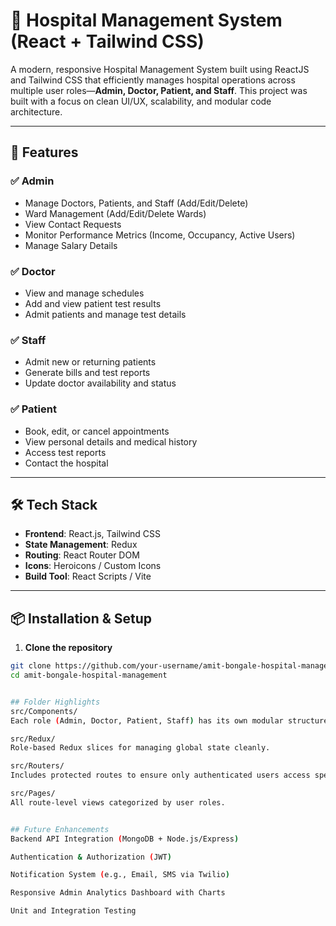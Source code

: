 # 🏥 Hospital Management System (React + Tailwind CSS)

A modern, responsive Hospital Management System built using ReactJS and Tailwind CSS that efficiently manages hospital operations across multiple user roles—**Admin, Doctor, Patient, and Staff**. This project was built with a focus on clean UI/UX, scalability, and modular code architecture.

---

## 🚀 Features

### ✅ Admin
- Manage Doctors, Patients, and Staff (Add/Edit/Delete)
- Ward Management (Add/Edit/Delete Wards)
- View Contact Requests
- Monitor Performance Metrics (Income, Occupancy, Active Users)
- Manage Salary Details

### ✅ Doctor
- View and manage schedules
- Add and view patient test results
- Admit patients and manage test details

### ✅ Staff
- Admit new or returning patients
- Generate bills and test reports
- Update doctor availability and status

### ✅ Patient
- Book, edit, or cancel appointments
- View personal details and medical history
- Access test reports
- Contact the hospital

---

## 🛠️ Tech Stack

- **Frontend**: React.js, Tailwind CSS
- **State Management**: Redux
- **Routing**: React Router DOM
- **Icons**: Heroicons / Custom Icons
- **Build Tool**: React Scripts / Vite

---

## 📦 Installation & Setup

1. **Clone the repository**

```bash
git clone https://github.com/your-username/amit-bongale-hospital-management.git
cd amit-bongale-hospital-management


## Folder Highlights
src/Components/
Each role (Admin, Doctor, Patient, Staff) has its own modular structure of components for better separation of concerns.

src/Redux/
Role-based Redux slices for managing global state cleanly.

src/Routers/
Includes protected routes to ensure only authenticated users access specific pages.

src/Pages/
All route-level views categorized by user roles.


## Future Enhancements
Backend API Integration (MongoDB + Node.js/Express)

Authentication & Authorization (JWT)

Notification System (e.g., Email, SMS via Twilio)

Responsive Admin Analytics Dashboard with Charts

Unit and Integration Testing



